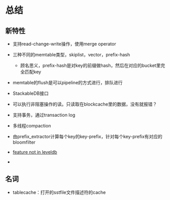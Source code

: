 # 总结

## 新特性

* 支持read-change-write操作，使用merge operator
* 三种不同的memtable类型，skiplist，vector，prefix-hash

  * 顾名思义，prefix-hash是对key的前缀做hash，然后在对应的bucket里完全匹配key

* memtable的flush是可以pipeline的方式进行，排队进行

* StackableDB接口
* 可以执行非阻塞操作的读。只读取在blockcache里的数据，没有就报错？
* 支持事务，通过transaction log
* 多线程compaction
* 由prefix\_extractor计算每个key的key-prefix，针对每个key-prefix有对应的bloomfilter
* [feature not in leveldb](Features-Not-in-LevelDB.md)
- 

## 名词

* tablecache：打开的sstfile文件描述符的cache

